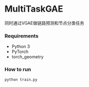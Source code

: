 # MultiTaskGAE

同时通过VGAE做链路预测和节点分类任务

### Requirements
- Python 3
- PyTorch 
- torch_geometry

### How to run
```bash
python train.py
```